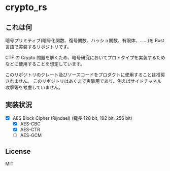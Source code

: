 # crypto_rs

## これは何

暗号プリミティブ(暗号化関数、復号関数、ハッシュ関数、有限体、……)を Rust 言語で実装するリポジトリです。

CTF の Crypto 問題を解くため、暗号研究においてプロトタイプを実装するためなどに使用することを想定しています。

このリポジトリのクレート及びソースコードをプロダクトに使用することは推奨されません。
このリポジトリはあくまで実験用であり、例えばサイドチャネル攻撃等を考慮していません。

## 実装状況

- [x] AES Block Cipher (Rijndael) (鍵長 128 bit, 192 bit, 256 bit)
  - [x] AES-CBC
  - [x] AES-CTR
  - [ ] AES-GCM

## License

MIT

